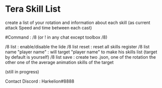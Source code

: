 # Tera Skill List

create a list of your rotation and information about each skill (as current attack Speed and time between each cast) 

#Command : /8 (or ! in any chat except toolbox /8) 

/8 list                    : enable/disable the lide
/8 list reset              : reset all skills register
/8 list name "player name" : will target "player name" to make his skills list (target by default is yourself)
/8 list save               : create two .json, one of the rotation the other one of the average animation skills of the target

(still in progress)

Contact Discord : Harkelion#8888
